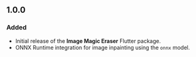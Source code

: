 ## 1.0.0

### Added
- Initial release of the **Image Magic Eraser** Flutter package.
- ONNX Runtime integration for image inpainting using the `onnx` model.